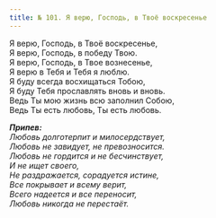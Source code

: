 ```yaml
---
title: № 101. Я верю, Господь, в Твоё воскресенье
---
```


Я верю, Господь, в Твоё воскресенье,  
Я верю, Господь, в победу Твою.  
Я верю, Господь, в Твое вознесенье,  
Я верю в Тебя и Тебя я люблю.  
Я буду всегда восхищаться Тобою,  
Я буду Тебя прославлять вновь и вновь.  
Ведь Ты мою жизнь всю заполнил Собою,  
Ведь Ты есть любовь, Ты есть любовь.

*__Припев:__  
Любовь долготерпит и милосердствует,  
Любовь не завидует, не превозносится.            
Любовь не гордится и не бесчинствует,  
И не ищет своего,                                                        
Не раздражается, сорадуется истине,  
Все покрывает и всему верит,  
Всего надеется и все переносит,  
Любовь никогда не перестаёт.*
